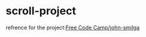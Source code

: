 # scroll-project
refrence for the project:[Free Code Camp/john-smilga](https://github.com/john-smilga/javascript-basic-projects)
